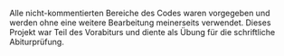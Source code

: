Alle nicht-kommentierten Bereiche des Codes waren vorgegeben und werden ohne eine weitere Bearbeitung meinerseits verwendet.
Dieses Projekt war Teil des Vorabiturs und diente als Übung für die schriftliche Abiturprüfung.

